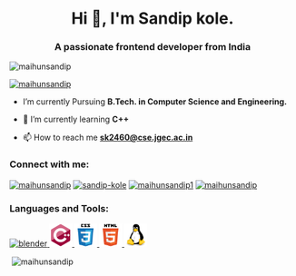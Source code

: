 <h1 align="center">Hi 👋, I'm Sandip kole.</h1>
<h3 align="center">A passionate frontend developer from India</h3>

<p align="left"> <img src="https://komarev.com/ghpvc/?username=maihunsandip&label=Profile%20views&color=0e75b6&style=flat" alt="maihunsandip" /> </p>

<p align="left"> <a href="https://twitter.com/maihunsandip" target="blank"><img src="https://img.shields.io/twitter/follow/maihunsandip?logo=twitter&style=for-the-badge" alt="maihunsandip" /></a> </p>

- I’m currently Pursuing **B.Tech. in Computer Science and Engineering.**

- 🌱 I’m currently learning **C++**

- 📫 How to reach me **sk2460@cse.jgec.ac.in**

<h3 align="left">Connect with me:</h3>
<p align="left">
<a href="https://twitter.com/maihunsandip" target="blank"><img align="center" src="https://raw.githubusercontent.com/rahuldkjain/github-profile-readme-generator/master/src/images/icons/Social/twitter.svg" alt="maihunsandip" height="30" width="40" /></a>
<a href="https://linkedin.com/in/sandip-kole" target="blank"><img align="center" src="https://raw.githubusercontent.com/rahuldkjain/github-profile-readme-generator/master/src/images/icons/Social/linked-in-alt.svg" alt="sandip-kole" height="30" width="40" /></a>
<a href="https://fb.com/maihunsandip1" target="blank"><img align="center" src="https://raw.githubusercontent.com/rahuldkjain/github-profile-readme-generator/master/src/images/icons/Social/facebook.svg" alt="maihunsandip1" height="30" width="40" /></a>
<a href="https://instagram.com/maihunsandip" target="blank"><img align="center" src="https://raw.githubusercontent.com/rahuldkjain/github-profile-readme-generator/master/src/images/icons/Social/instagram.svg" alt="maihunsandip" height="30" width="40" /></a>
</p>

<h3 align="left">Languages and Tools:</h3>
<p align="left"> <a href="https://www.blender.org/" target="_blank"> <img src="https://download.blender.org/branding/community/blender_community_badge_white.svg" alt="blender" width="40" height="40"/> </a> <a href="https://www.w3schools.com/cpp/" target="_blank"> <img src="https://raw.githubusercontent.com/devicons/devicon/master/icons/cplusplus/cplusplus-original.svg" alt="cplusplus" width="40" height="40"/> </a> <a href="https://www.w3schools.com/css/" target="_blank"> <img src="https://raw.githubusercontent.com/devicons/devicon/master/icons/css3/css3-original-wordmark.svg" alt="css3" width="40" height="40"/> </a> <a href="https://www.w3.org/html/" target="_blank"> <img src="https://raw.githubusercontent.com/devicons/devicon/master/icons/html5/html5-original-wordmark.svg" alt="html5" width="40" height="40"/> </a> <a href="https://www.linux.org/" target="_blank"> <img src="https://raw.githubusercontent.com/devicons/devicon/master/icons/linux/linux-original.svg" alt="linux" width="40" height="40"/> </a> </p>

<p>&nbsp;<img align="center" src="https://github-readme-stats.vercel.app/api?username=maihunsandip&show_icons=true&locale=en" alt="maihunsandip" /></p>
